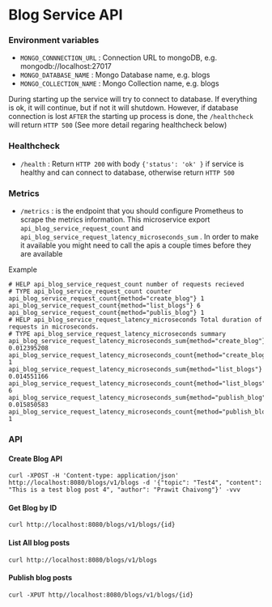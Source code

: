 # Blog Service API

### Environment variables
* `MONGO_CONNNECTION_URL`  :  Connection URL to mongoDB, e.g. mongodb://localhost:27017
* `MONGO_DATABASE_NAME`   :  Mongo Database name, e.g. blogs
* `MONGO_COLLECTION_NAME`  :  Mongo Collection name, e.g. blogs


During starting up the service will try to connect to database. If everything is ok, it will continue, but if not it will shutdown.
However, if database connection is lost `AFTER` the starting up process is done, the `/healthcheck` will return `HTTP 500` (See more detail regaring healthcheck below)


### Healthcheck
* `/health` : Return `HTTP 200` with body `{'status': 'ok' }` if service is healthy and can connect to database, otherwise return `HTTP 500`


### Metrics
* `/metrics` : is the endpoint that you should configure Prometheus to scrape the metrics information. This microservice export `api_blog_service_request_count` and `api_blog_service_request_latency_microseconds_sum` . In order to make it available you might need to call the apis a couple times before they are available

Example

```
# HELP api_blog_service_request_count number of requests recieved
# TYPE api_blog_service_request_count counter
api_blog_service_request_count{method="create_blog"} 1
api_blog_service_request_count{method="list_blogs"} 6
api_blog_service_request_count{method="publis_blog"} 1
# HELP api_blog_service_request_latency_microseconds Total duration of requests in microseconds.
# TYPE api_blog_service_request_latency_microseconds summary
api_blog_service_request_latency_microseconds_sum{method="create_blog"} 0.012395208
api_blog_service_request_latency_microseconds_count{method="create_blog"} 1
api_blog_service_request_latency_microseconds_sum{method="list_blogs"} 0.014551166
api_blog_service_request_latency_microseconds_count{method="list_blogs"} 6
api_blog_service_request_latency_microseconds_sum{method="publish_blog"} 0.015850583
api_blog_service_request_latency_microseconds_count{method="publish_blog"} 1
```


### API
#### Create Blog API

```
curl -XPOST -H 'Content-type: application/json' http://localhost:8080/blogs/v1/blogs -d '{"topic": "Test4", "content": "This is a test blog post 4", "author": "Prawit Chaivong"}' -vvv
```

#### Get Blog by ID
`curl http://localhost:8080/blogs/v1/blogs/{id}`

#### List All blog posts
`curl http://localhost:8080/blogs/v1/blogs`

#### Publish blog posts
`curl -XPUT http//localhost:8080/blogs/v1/blogs/{id}`